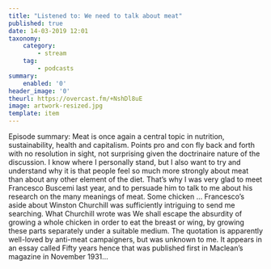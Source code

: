 ```yaml
---
title: "Listened to: We need to talk about meat"
published: true
date: 14-03-2019 12:01
taxonomy:
    category:
        - stream
    tag:
        - podcasts
summary:
    enabled: '0'
header_image: '0'
theurl: https://overcast.fm/+NshDl8uE
image: artwork-resized.jpg
template: item
---
```

 
Episode summary: Meat is once again a central topic in nutrition, sustainability, health and capitalism. Points pro and con fly back and forth with no resolution in sight, not surprising given the doctrinaire nature of the discussion. I know where I personally stand, but I also want to try and understand why it is that people feel so much more strongly about meat than about any other element of the diet. That’s why I was very glad to meet Francesco Buscemi last year, and to persuade him to talk to me about his research on the many meanings of meat. Some chicken … Francesco’s aside about Winston Churchill was sufficiently intriguing to send me searching. What Churchill wrote was We shall escape the absurdity of growing a whole chicken in order to eat the breast or wing, by growing these parts separately under a suitable medium. The quotation is apparently well-loved by anti-meat campaigners, but was unknown to me. It appears in an essay called Fifty years hence that was published first in Maclean’s magazine in November 1931…
